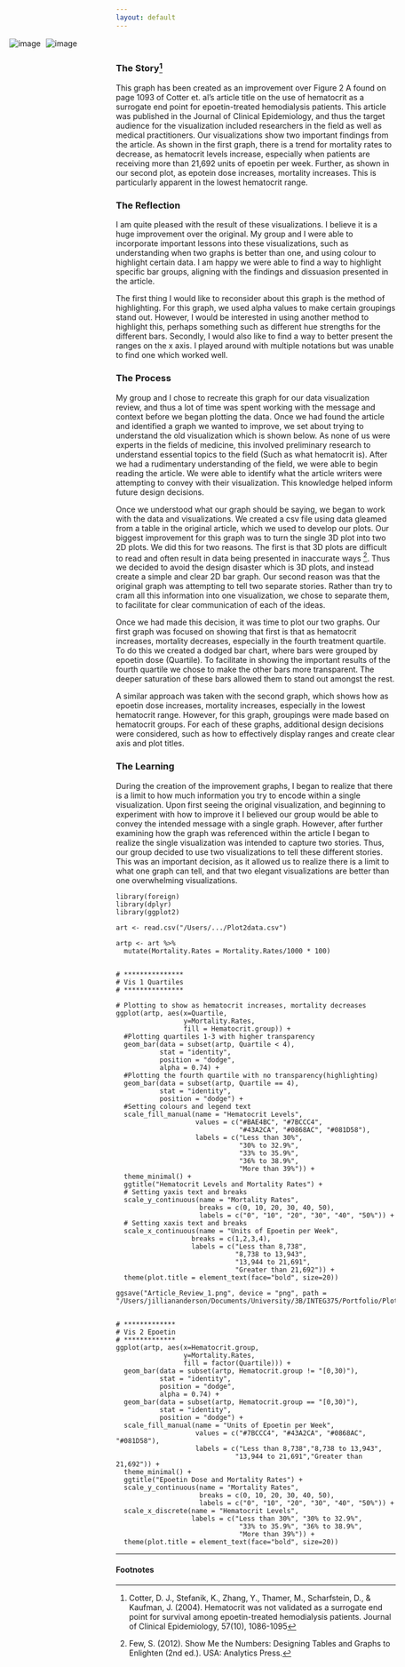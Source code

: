 ```yaml
---
layout: default
---
```


<img src="/images/Article_Review_1.png" alt="image" style = "max-width: 150%; margin-left: -25%" align = "center">

<img src="/images/Article_Review_1.png" alt="image" style = "max-width: 150%; margin-left: -25%" align = "center">

### The Story[^1]
This graph has been created as an improvement over Figure 2 A found on page 1093 of Cotter et. al’s article title on the use of hematocrit as a surrogate end point for epoetin-treated hemodialysis patients. This article was published in the Journal of Clinical Epidemiology, and thus the target audience for the visualization included researchers in the field as well as medical practitioners. Our visualizations show two important findings from the article. As shown in the first graph, there is a trend for mortality rates to decrease, as hematocrit levels increase, especially when patients are receiving more than 21,692 units of epoetin per week. Further, as shown in our second plot, as epotein dose increases, mortality increases. This is particularly apparent in the lowest hematocrit range. 


### The Reflection
I am quite pleased with the result of these visualizations. I believe it is a huge improvement over the original. My group and I were able to incorporate important lessons into these visualizations, such as understanding when two graphs is better than one, and using colour to highlight certain data. I am happy we were able to find a way to highlight specific bar groups, aligning with the findings and dissuasion presented in the article. 

The first thing I would like to reconsider about this graph is the method of highlighting. For this graph, we used alpha values to make certain groupings stand out. However, I would be interested in using another method to highlight this, perhaps something such as different hue strengths for the different bars. Secondly, I would also like to find a way to better present the ranges on the x axis. I played around with multiple notations but was unable to find one which worked well.


### The Process
My group and I chose to recreate this graph for our data visualization review, and thus a lot of time was spent working with the message and context before we began plotting the data. Once we had found the article and identified a graph we wanted to improve, we set about trying to understand the old visualization which is shown below. As none of us were experts in the fields of medicine, this involved preliminary research to understand essential topics to the field (Such as what hematocrit is). After we had a rudimentary understanding of the field, we were able to begin reading the article. We were able to identify what the article writers were attempting to convey with their visualization. This knowledge helped inform future design decisions. 

Once we understood what our graph should be saying, we began to work with the data and visualizations. We created a csv file using data gleamed from a table in the original article, which we used to develop our plots. Our biggest improvement for this graph was to turn the single 3D plot into two 2D plots. We did this for two reasons. The first is that 3D plots are difficult to read and often result in data being presented in inaccurate ways [^2]. Thus we decided to avoid the design disaster which is 3D plots, and instead create a simple and clear 2D bar graph. Our second reason was that the original graph was attempting to tell two separate stories. Rather than try to cram all this information into one visualization, we chose to separate them, to facilitate for clear communication of each of the ideas. 

Once we had made this decision, it was time to plot our two graphs. Our first graph was focused on showing that first is that as hematocrit increases, mortality decreases, especially in the fourth treatment quartile. To do this we created a dodged bar chart, where bars were grouped by epoetin dose (Quartile). To facilitate in showing the important results of the fourth quartile we chose to make the other bars more transparent. The deeper saturation of these bars allowed them to stand out amongst the rest.

A similar approach was taken with the second graph, which shows how as epoetin dose increases, mortality increases, especially in the lowest hematocrit range. However, for this graph, groupings were made based on hematocrit groups. For each of these graphs, additional design decisions were considered, such as how to effectively display ranges and create clear axis and plot titles. 


### The Learning
During the creation of the improvement graphs, I began to realize that there is a limit to how much information you try to encode within a single visualization. Upon first seeing the original visualization, and beginning to experiment with how to improve it I believed our group would be able to convey the intended message with a single graph. However, after further examining how the graph was referenced within the article I began to realize the single visualization was intended to capture two stories. Thus, our group decided to use two visualizations to tell these different stories. This was an important decision, as it allowed us to realize there is a limit to what one graph can tell, and that two elegant visualizations are better than one overwhelming visualizations.


```
library(foreign)
library(dplyr)
library(ggplot2)

art <- read.csv("/Users/.../Plot2data.csv")

artp <- art %>%
  mutate(Mortality.Rates = Mortality.Rates/1000 * 100)


# ***************
# Vis 1 Quartiles
# ***************

# Plotting to show as hematocrit increases, mortality decreases
ggplot(artp, aes(x=Quartile, 
                 y=Mortality.Rates, 
                 fill = Hematocrit.group)) + 
  #Plotting quartiles 1-3 with higher transparency
  geom_bar(data = subset(artp, Quartile < 4), 
           stat = "identity", 
           position = "dodge",
           alpha = 0.74) + 
  #Plotting the fourth quartile with no transparency(highlighting)
  geom_bar(data = subset(artp, Quartile == 4), 
           stat = "identity", 
           position = "dodge") +
  #Setting colours and legend text
  scale_fill_manual(name = "Hematocrit Levels",
                    values = c("#BAE4BC", "#7BCCC4", 
                               "#43A2CA", "#0868AC", "#081D58"),
                    labels = c("Less than 30%", 
                               "30% to 32.9%", 
                               "33% to 35.9%", 
                               "36% to 38.9%", 
                               "More than 39%")) +
  theme_minimal() +
  ggtitle("Hematocrit Levels and Mortality Rates") +
  # Setting yaxis text and breaks
  scale_y_continuous(name = "Mortality Rates",
                     breaks = c(0, 10, 20, 30, 40, 50), 
                     labels = c("0", "10", "20", "30", "40", "50%")) +
  # Setting xaxis text and breaks
  scale_x_continuous(name = "Units of Epoetin per Week", 
                   breaks = c(1,2,3,4), 
                   labels = c("Less than 8,738",
                              "8,738 to 13,943",
                              "13,944 to 21,691",
                              "Greater than 21,692")) +
  theme(plot.title = element_text(face="bold", size=20))

ggsave("Article_Review_1.png", device = "png", path = "/Users/jilliananderson/Documents/University/3B/INTEG375/Portfolio/Plots/Article_Review")


# *************
# Vis 2 Epoetin
# *************
ggplot(artp, aes(x=Hematocrit.group, 
                 y=Mortality.Rates, 
                 fill = factor(Quartile))) + 
  geom_bar(data = subset(artp, Hematocrit.group != "[0,30)"), 
           stat = "identity", 
           position = "dodge",
           alpha = 0.74) + 
  geom_bar(data = subset(artp, Hematocrit.group == "[0,30)"), 
           stat = "identity", 
           position = "dodge") +
  scale_fill_manual(name = "Units of Epoetin per Week",
                    values = c("#7BCCC4", "#43A2CA", "#0868AC", "#081D58"),
                    labels = c("Less than 8,738","8,738 to 13,943",
                              "13,944 to 21,691","Greater than 21,692")) +
  theme_minimal() +
  ggtitle("Epoetin Dose and Mortality Rates") +
  scale_y_continuous(name = "Mortality Rates",
                     breaks = c(0, 10, 20, 30, 40, 50), 
                     labels = c("0", "10", "20", "30", "40", "50%")) +
  scale_x_discrete(name = "Hematocrit Levels", 
                   labels = c("Less than 30%", "30% to 32.9%", 
                               "33% to 35.9%", "36% to 38.9%", 
                               "More than 39%")) +
  theme(plot.title = element_text(face="bold", size=20))
```

<hr>

#### Footnotes
[^1]: Cotter, D. J., Stefanik, K., Zhang, Y., Thamer, M., Scharfstein, D., & Kaufman, J. (2004). Hematocrit was not validated as a surrogate end point for survival among epoetin-treated hemodialysis patients. Journal of Clinical Epidemiology, 57(10), 1086-1095
[^2]: Few, S. (2012). Show Me the Numbers: Designing Tables and Graphs to Enlighten (2nd ed.). USA: Analytics Press.